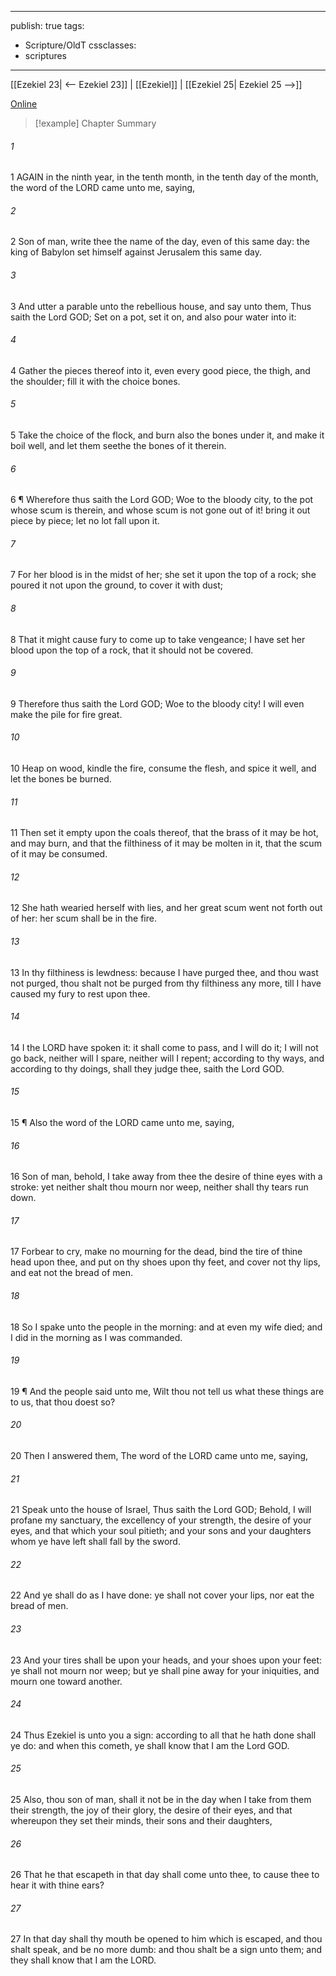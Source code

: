 

---
publish: true
tags:
  - Scripture/OldT
cssclasses:
  - scriptures
---
[[Ezekiel 23| <-- Ezekiel 23]] | [[Ezekiel]] | [[Ezekiel 25| Ezekiel 25 -->]]

[Online](https://churchofjesuschrist.org/study/scriptures/ot/ezek/24?lang=eng)

>[!example] Chapter Summary
>
###### 1
1 AGAIN in the ninth year, in the tenth month, in the tenth day of the month, the word of the LORD came unto me, saying,
###### 2
2 Son of man, write thee the name of the day, even of this same day: the king of Babylon set himself against Jerusalem this same day.
###### 3
3 And utter a parable unto the rebellious house, and say unto them, Thus saith the Lord GOD; Set on a pot, set it on, and also pour water into it:
###### 4
4 Gather the pieces thereof into it, even every good piece, the thigh, and the shoulder; fill it with the choice bones.
###### 5
5 Take the choice of the flock, and burn also the bones under it, and make it boil well, and let them seethe the bones of it therein.
###### 6
6 ¶ Wherefore thus saith the Lord GOD; Woe to the bloody city, to the pot whose scum is therein, and whose scum is not gone out of it!  bring it out piece by piece; let no lot fall upon it.
###### 7
7 For her blood is in the midst of her; she set it upon the top of a rock; she poured it not upon the ground, to cover it with dust;
###### 8
8 That it might cause fury to come up to take vengeance; I have set her blood upon the top of a rock, that it should not be covered.
###### 9
9 Therefore thus saith the Lord GOD; Woe to the bloody city!  I will even make the pile for fire great.
###### 10
10 Heap on wood, kindle the fire, consume the flesh, and spice it well, and let the bones be burned.
###### 11
11 Then set it empty upon the coals thereof, that the brass of it may be hot, and may burn, and that the filthiness of it may be molten in it, that the scum of it may be consumed.
###### 12
12 She hath wearied herself with lies, and her great scum went not forth out of her: her scum shall be in the fire.
###### 13
13 In thy filthiness is lewdness: because I have purged thee, and thou wast not purged, thou shalt not be purged from thy filthiness any more, till I have caused my fury to rest upon thee.
###### 14
14 I the LORD have spoken it: it shall come to pass, and I will do it; I will not go back, neither will I spare, neither will I repent; according to thy ways, and according to thy doings, shall they judge thee, saith the Lord GOD.
###### 15
15 ¶ Also the word of the LORD came unto me, saying,
###### 16
16 Son of man, behold, I take away from thee the desire of thine eyes with a stroke: yet neither shalt thou mourn nor weep, neither shall thy tears run down.
###### 17
17 Forbear to cry, make no mourning for the dead, bind the tire of thine head upon thee, and put on thy shoes upon thy feet, and cover not thy lips, and eat not the bread of men.
###### 18
18 So I spake unto the people in the morning: and at even my wife died; and I did in the morning as I was commanded.
###### 19
19 ¶ And the people said unto me, Wilt thou not tell us what these things are to us, that thou doest so?
###### 20
20 Then I answered them, The word of the LORD came unto me, saying,
###### 21
21 Speak unto the house of Israel, Thus saith the Lord GOD; Behold, I will profane my sanctuary, the excellency of your strength, the desire of your eyes, and that which your soul pitieth; and your sons and your daughters whom ye have left shall fall by the sword.
###### 22
22 And ye shall do as I have done: ye shall not cover your lips, nor eat the bread of men.
###### 23
23 And your tires shall be upon your heads, and your shoes upon your feet: ye shall not mourn nor weep; but ye shall pine away for your iniquities, and mourn one toward another.
###### 24
24 Thus Ezekiel is unto you a sign: according to all that he hath done shall ye do: and when this cometh, ye shall know that I am the Lord GOD.
###### 25
25 Also, thou son of man, shall it not be in the day when I take from them their strength, the joy of their glory, the desire of their eyes, and that whereupon they set their minds, their sons and their daughters,
###### 26
26 That he that escapeth in that day shall come unto thee, to cause thee to hear it with thine ears?
###### 27
27 In that day shall thy mouth be opened to him which is escaped, and thou shalt speak, and be no more dumb: and thou shalt be a sign unto them; and they shall know that I am the LORD.



